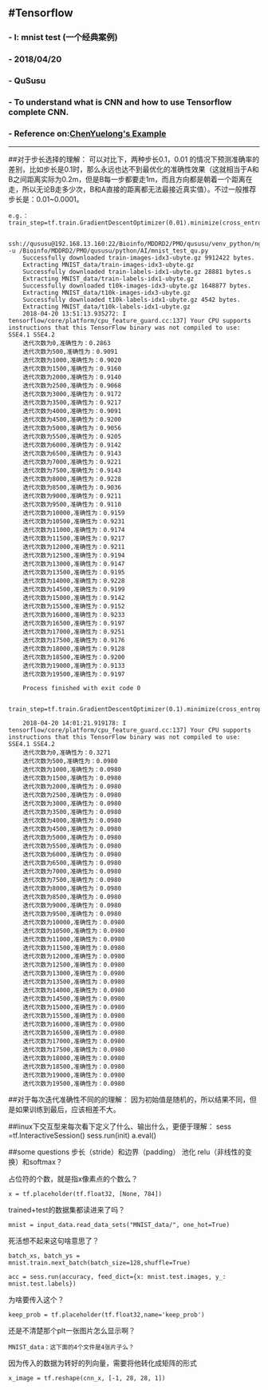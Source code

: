 #Tensorflow
---
### - I: mnist test (一个经典案例)
### - 2018/04/20
### - QuSusu
### - To understand what is CNN and how to use Tensorflow complete CNN. 
### - Reference on:[ChenYuelong's Example](ChenYuelong "https://chenyuelong.github.io/tensorflow_learn/mnist_test.html")
---


##对于步长选择的理解：
可以对比下，两种步长0.1，0.01 的情况下预测准确率的差别，比如步长是0.1时，那么永远也达不到最优化的准确性效果（这就相当于A和B之间距离实际为0.2m，但是B每一步都要走1m，而且方向都是朝着一个距离在走，所以无论B走多少次，B和A直接的距离都无法最接近真实值）。不过一般推荐步长是：0.01~0.0001。

	e.g.：
	train_step=tf.train.GradientDescentOptimizer(0.01).minimize(cross_entropy)

		ssh://qususu@192.168.13.160:22/Bioinfo/MDDRD2/PMO/qususu/venv_python/ngs/bin/python3 -u /Bioinfo/MDDRD2/PMO/qususu/python/AI/mnist_test_qu.py
		Successfully downloaded train-images-idx3-ubyte.gz 9912422 bytes.
		Extracting MNIST_data/train-images-idx3-ubyte.gz
		Successfully downloaded train-labels-idx1-ubyte.gz 28881 bytes.s
		Extracting MNIST_data/train-labels-idx1-ubyte.gz
		Successfully downloaded t10k-images-idx3-ubyte.gz 1648877 bytes.
		Extracting MNIST_data/t10k-images-idx3-ubyte.gz
		Successfully downloaded t10k-labels-idx1-ubyte.gz 4542 bytes.
		Extracting MNIST_data/t10k-labels-idx1-ubyte.gz
		2018-04-20 13:51:13.935272: I tensorflow/core/platform/cpu_feature_guard.cc:137] Your CPU supports instructions that this TensorFlow binary was not compiled to use: SSE4.1 SSE4.2
		迭代次数为0,准确性为：0.2863
		迭代次数为500,准确性为：0.9091
		迭代次数为1000,准确性为：0.9020
		迭代次数为1500,准确性为：0.9160
		迭代次数为2000,准确性为：0.9140
		迭代次数为2500,准确性为：0.9068
		迭代次数为3000,准确性为：0.9172
		迭代次数为3500,准确性为：0.9217
		迭代次数为4000,准确性为：0.9091
		迭代次数为4500,准确性为：0.9200
		迭代次数为5000,准确性为：0.9056
		迭代次数为5500,准确性为：0.9205
		迭代次数为6000,准确性为：0.9142
		迭代次数为6500,准确性为：0.9143
		迭代次数为7000,准确性为：0.9221
		迭代次数为7500,准确性为：0.9143
		迭代次数为8000,准确性为：0.9228
		迭代次数为8500,准确性为：0.9036
		迭代次数为9000,准确性为：0.9211
		迭代次数为9500,准确性为：0.9110
		迭代次数为10000,准确性为：0.9159
		迭代次数为10500,准确性为：0.9231
		迭代次数为11000,准确性为：0.9174
		迭代次数为11500,准确性为：0.9217
		迭代次数为12000,准确性为：0.9211
		迭代次数为12500,准确性为：0.9194
		迭代次数为13000,准确性为：0.9147
		迭代次数为13500,准确性为：0.9195
		迭代次数为14000,准确性为：0.9228
		迭代次数为14500,准确性为：0.9199
		迭代次数为15000,准确性为：0.9142
		迭代次数为15500,准确性为：0.9152
		迭代次数为16000,准确性为：0.9233
		迭代次数为16500,准确性为：0.9197
		迭代次数为17000,准确性为：0.9251
		迭代次数为17500,准确性为：0.9176
		迭代次数为18000,准确性为：0.9128
		迭代次数为18500,准确性为：0.9200
		迭代次数为19000,准确性为：0.9133
		迭代次数为19500,准确性为：0.9197
		
		Process finished with exit code 0


	train_step=tf.train.GradientDescentOptimizer(0.1).minimize(cross_entropy)

		2018-04-20 14:01:21.919178: I tensorflow/core/platform/cpu_feature_guard.cc:137] Your CPU supports instructions that this TensorFlow binary was not compiled to use: SSE4.1 SSE4.2
		迭代次数为0,准确性为：0.3271
		迭代次数为500,准确性为：0.0980
		迭代次数为1000,准确性为：0.0980
		迭代次数为1500,准确性为：0.0980
		迭代次数为2000,准确性为：0.0980
		迭代次数为2500,准确性为：0.0980
		迭代次数为3000,准确性为：0.0980
		迭代次数为3500,准确性为：0.0980
		迭代次数为4000,准确性为：0.0980
		迭代次数为4500,准确性为：0.0980
		迭代次数为5000,准确性为：0.0980
		迭代次数为5500,准确性为：0.0980
		迭代次数为6000,准确性为：0.0980
		迭代次数为6500,准确性为：0.0980
		迭代次数为7000,准确性为：0.0980
		迭代次数为7500,准确性为：0.0980
		迭代次数为8000,准确性为：0.0980
		迭代次数为8500,准确性为：0.0980
		迭代次数为9000,准确性为：0.0980
		迭代次数为9500,准确性为：0.0980
		迭代次数为10000,准确性为：0.0980
		迭代次数为10500,准确性为：0.0980
		迭代次数为11000,准确性为：0.0980
		迭代次数为11500,准确性为：0.0980
		迭代次数为12000,准确性为：0.0980
		迭代次数为12500,准确性为：0.0980
		迭代次数为13000,准确性为：0.0980
		迭代次数为13500,准确性为：0.0980
		迭代次数为14000,准确性为：0.0980
		迭代次数为14500,准确性为：0.0980
		迭代次数为15000,准确性为：0.0980
		迭代次数为15500,准确性为：0.0980
		迭代次数为16000,准确性为：0.0980
		迭代次数为16500,准确性为：0.0980
		迭代次数为17000,准确性为：0.0980
		迭代次数为17500,准确性为：0.0980
		迭代次数为18000,准确性为：0.0980
		迭代次数为18500,准确性为：0.0980
		迭代次数为19000,准确性为：0.0980
		迭代次数为19500,准确性为：0.0980
		
	

##对于每次迭代准确性不同的的理解：
因为初始值是随机的，所以结果不同，但是如果训练到最后，应该相差不大。


##linux下交互型来每次看下定义了什么、输出什么，更便于理解：
	sess =tf.InteractiveSession()
	sess.run(init)
	a.eval()






##some questions
步长（stride）和边界（padding）
池化
relu（非线性的变换）和softmax？



占位符的个数，就是指x像素点的个数么？
	
	x = tf.placeholder(tf.float32, [None, 784])


trained+test的数据集都读进来了吗？
	
	mnist = input_data.read_data_sets("MNIST_data/", one_hot=True)

死活想不起来这句啥意思了？
	
	batch_xs, batch_ys = mnist.train.next_batch(batch_size=128,shuffle=True)

	acc = sess.run(accuracy, feed_dict={x: mnist.test.images, y_: mnist.test.labels})


为啥要传入这个？

	keep_prob = tf.placeholder(tf.float32,name='keep_prob')

还是不清楚那个plt一张图片怎么显示啊？
	
	MNIST_data：这下面的4个文件是4张片子么？


因为传入的数据为转好的列向量，需要将他转化成矩阵的形式
	
	x_image = tf.reshape(cnn_x, [-1, 28, 28, 1])